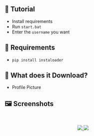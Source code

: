 ## 📝 Tutorial
* Install requirements
* Run `start.bat`
* Enter the `username` you want

## 📎 Requirements
* `pip install instaloader`

## 🚀 What does it Download?
- Profile Picture

## 🖼️ Screenshots
<br />
<p align="center">
  <a href="https://github.com/LilArta">
    <img src="https://cdn.discordapp.com/attachments/648262963765182464/946227063327686666/username.png">
    <img src="https://cdn.discordapp.com/attachments/648262963765182464/946228293630320670/file.png">
  </a>
</p>
